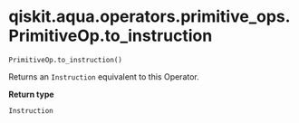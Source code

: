 # qiskit.aqua.operators.primitive\_ops.PrimitiveOp.to\_instruction

`PrimitiveOp.to_instruction()`

Returns an `Instruction` equivalent to this Operator.

**Return type**

`Instruction`

